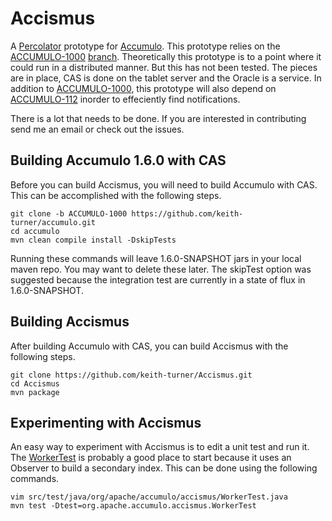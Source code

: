 Accismus
========

A [Percolator][2] prototype  for [Accumulo][1].  This prototype relies on the
[ACCUMULO-1000][3] [branch][4].  Theoretically this prototype is to a point
where it could run in a distributed manner.  But this has not been tested.  The
pieces are in place, CAS is done on the tablet server and the Oracle is a
service.  In addition to [ACCUMULO-1000][3], this prototype will also depend on
[ACCUMULO-112][5] inorder to effeciently find notifications.

There is a lot that needs to be done.  If you are interested in contributing
send me an email or check out the issues.

Building Accumulo 1.6.0 with CAS
--------------------------------

Before you can build Accismus, you will need to build Accumulo with CAS.  This
can be accomplished with the following steps.

```
git clone -b ACCUMULO-1000 https://github.com/keith-turner/accumulo.git
cd accumulo
mvn clean compile install -DskipTests
```

Running these commands will leave 1.6.0-SNAPSHOT jars in your local maven repo.
You may want to delete these later.  The skipTest option was suggested because 
the integration test are currently in a state of flux in 1.6.0-SNAPSHOT.


Building Accismus
-----------------

After building Accumulo with CAS, you can build Accismus with the following steps.

```
git clone https://github.com/keith-turner/Accismus.git
cd Accismus
mvn package
```

Experimenting with Accismus
---------------------------

An easy way to experiment with Accismus is to edit a unit test and run it.  The
[WorkerTest][6] is probably a good place to start because it uses an Observer to
build a secondary index.  This can be done using the following commands.  

```
vim src/test/java/org/apache/accumulo/accismus/WorkerTest.java
mvn test -Dtest=org.apache.accumulo.accismus.WorkerTest
```

[1]: http://accumulo.apache.org
[2]: http://research.google.com/pubs/pub36726.html
[3]: https://issues.apache.org/jira/browse/ACCUMULO-1000
[4]: https://svn.apache.org/repos/asf/accumulo/branches/ACCUMULO-1000
[5]: https://issues.apache.org/jira/browse/ACCUMULO-112
[6]: src/test/java/org/apache/accumulo/accismus/WorkerTest.java

